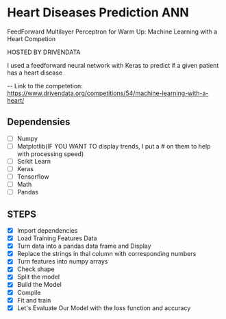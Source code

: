 # Heart Diseases Prediction ANN

FeedForward Multilayer Perceptron for Warm Up: Machine Learning with a Heart Competion

HOSTED BY DRIVENDATA

I used a feedforward neural network with Keras to predict if a given patient has a heart disease 

-- Link to the competetion: https://www.drivendata.org/competitions/54/machine-learning-with-a-heart/

## Dependensies 
- [ ] Numpy
- [ ] Matplotlib(IF YOU WANT TO display trends, I put a # on them to help with processing speed)
- [ ] Scikit Learn
- [ ] Keras
- [ ] Tensorflow
- [ ] Math
- [ ] Pandas

## STEPS
- [x] Import dependencies
- [x] Load Training Features Data
- [x] Turn data into a pandas data frame and Display
- [x] Replace the strings in thal column with corresponding numbers
- [x] Turn features into numpy arrays  
- [x] Check shape
- [x] Split the model 
- [x] Build the Model
- [x] Compile
- [x] Fit and train
- [x] Let's Evaluate Our Model with the loss function and accuracy
